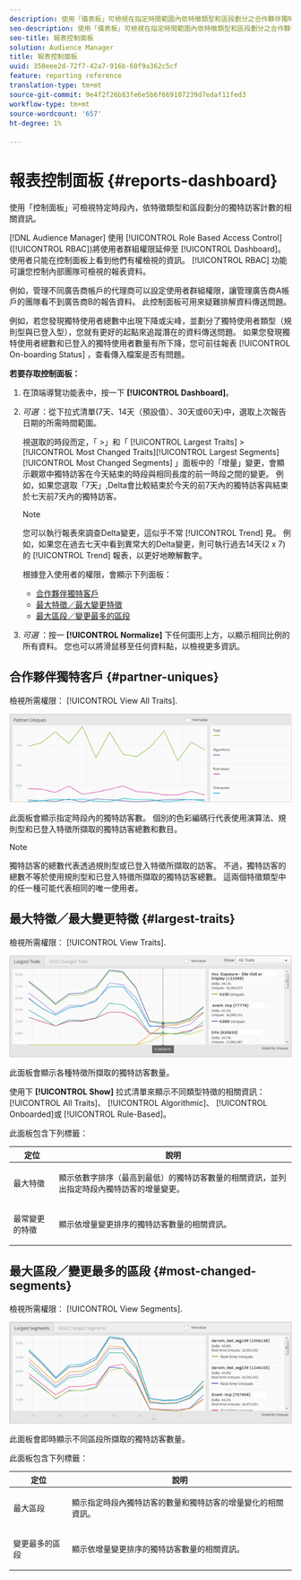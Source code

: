```yaml
---
description: 使用「儀表板」可檢視在指定時間範圍內依特徵類型和區段劃分之合作夥伴獨特訪客計數的相關資訊。
seo-description: 使用「儀表板」可檢視在指定時間範圍內依特徵類型和區段劃分之合作夥伴獨特訪客計數的相關資訊。
seo-title: 報表控制面板
solution: Audience Manager
title: 報表控制面板
uuid: 350eee2d-72f7-42a7-916b-60f9a362c5cf
feature: reporting reference
translation-type: tm+mt
source-git-commit: 9e4f2f26b83fe6e5b6f669107239d7edaf11fed3
workflow-type: tm+mt
source-wordcount: '657'
ht-degree: 1%

---
```



# 報表控制面板 {#reports-dashboard}

使用「控制面板」可檢視特定時段內，依特徵類型和區段劃分的獨特訪客計數的相關資訊。

<!-- 

c_dashboard.xml

 -->

[!DNL Audience Manager] 使用 [!UICONTROL Role Based Access Control] ([!UICONTROL RBAC])將使用者群組權限延伸至 [!UICONTROL Dashboard]。 使用者只能在控制面板上看到他們有權檢視的資訊。 [!UICONTROL RBAC] 功能可讓您控制內部團隊可檢視的報表資料。

例如，管理不同廣告商帳戶的代理商可以設定使用者群組權限，讓管理廣告商A帳戶的團隊看不到廣告商B的報告資料。 此控制面板可用來疑難排解資料傳送問題。

例如，若您發現獨特使用者總數中出現下降或尖峰，並劃分了獨特使用者類型（規則型與已登入型），您就有更好的起點來追蹤潛在的資料傳送問題。 如果您發現獨特使用者總數和已登入的獨特使用者數量有所下降，您可前往報表 [!UICONTROL On-boarding Status] ，查看傳入檔案是否有問題。

**若要存取控制面板：**

1. 在頂端導覽功能表中，按一下 **[!UICONTROL Dashboard]**。
2. *可選* ：從下拉式清單(7天、14天（預設值）、30天或60天)中，選取上次報告日期的所需時間範圍。

   視選取的時段而定，「 >」和「 [!UICONTROL Largest Traits] > [!UICONTROL Most Changed Traits][!UICONTROL Largest Segments][!UICONTROL Most Changed Segments] 」面板中的「增量」變更，會顯示觀眾中獨特訪客在今天結束的時段與相同長度的前一時段之間的變更。 例如，如果您選取「7天」,Delta會比較結束於今天的前7天內的獨特訪客與結束於七天前7天內的獨特訪客。

   >[!NOTE]
   >
   >您可以執行報表來調查Delta變更，這似乎不常 [!UICONTROL Trend] 見。 例如，如果您在過去七天中看到異常大的Delta變更，則可執行過去14天(2 x 7)的 [!UICONTROL Trend] 報表，以更好地瞭解數字。

   根據登入使用者的權限，會顯示下列面板：

   * [合作夥伴獨特客戶](../reporting/reports-dashboard.md#partner-uniques)
   * [最大特徵／最大變更特徵](../reporting/reports-dashboard.md#largest-traits)
   * [最大區段／變更最多的區段](../reporting/reports-dashboard.md#most-changed-segments)

3. *可選* ：按一 **[!UICONTROL Normalize]** 下任何圖形上方，以顯示相同比例的所有資料。 您也可以將滑鼠移至任何資料點，以檢視更多資訊。

## 合作夥伴獨特客戶 {#partner-uniques}

檢視所需權限： [!UICONTROL View All Traits].

![](assets/partner_uniques.png)

此面板會顯示指定時段內的獨特訪客數。 個別的色彩編碼行代表使用演算法、規則型和已登入特徵所擷取的獨特訪客總數和數目。

>[!NOTE]
>
>獨特訪客的總數代表透過規則型或已登入特徵所擷取的訪客。 不過，獨特訪客的總數不等於使用規則型和已登入特徵所擷取的獨特訪客總數。 這兩個特徵類型中的任一種可能代表相同的唯一使用者。

## 最大特徵／最大變更特徵 {#largest-traits}

檢視所需權限： [!UICONTROL View Traits].

![](assets/largest_traits.png)

此面板會顯示各種特徵所擷取的獨特訪客數量。

使用下 **[!UICONTROL Show]** 拉式清單來顯示不同類型特徵的相關資訊： [!UICONTROL All Traits]、 [!UICONTROL Algorithmic]、 [!UICONTROL Onboarded]或 [!UICONTROL Rule-Based]。

此面板包含下列標籤：

<table id="table_DA48BDEB4E0143BEA4EB85AC26FF6AE3"> 
 <thead> 
  <tr> 
   <th colname="col1" class="entry"> 定位 </th> 
   <th colname="col2" class="entry"> 說明 </th> 
  </tr> 
 </thead>
 <tbody> 
  <tr> 
   <td colname="col1"> <p><span class="wintitle"> 最大特徵</span> </p> </td> 
   <td colname="col2"> <p>顯示依數字排序（最高到最低）的獨特訪客數量的相關資訊，並列出指定時段內獨特訪客的增量變更。 </p> </td> 
  </tr> 
  <tr> 
   <td colname="col1"> <p><span class="wintitle"> 最常變更的特徵</span> </p> </td> 
   <td colname="col2"> <p>顯示依增量變更排序的獨特訪客數量的相關資訊。 </p> </td> 
  </tr> 
 </tbody> 
</table>

## 最大區段／變更最多的區段 {#most-changed-segments}

檢視所需權限： [!UICONTROL View Segments].

![](assets/largest_segments.png)

此面板會即時顯示不同區段所擷取的獨特訪客數量。

此面板包含下列標籤：

<table id="table_8E22E0579FA74C5A86CC40B40B2548BE"> 
 <thead> 
  <tr> 
   <th colname="col1" class="entry"> 定位 </th> 
   <th colname="col2" class="entry"> 說明 </th> 
  </tr> 
 </thead>
 <tbody> 
  <tr> 
   <td colname="col1"> <p><span class="wintitle"> 最大區段</span> </p> </td> 
   <td colname="col2"> <p>顯示指定時段內獨特訪客的數量和獨特訪客的增量變化的相關資訊。 </p> </td> 
  </tr> 
  <tr> 
   <td colname="col1"> <p><span class="wintitle"> 變更最多的區段</span> </p> </td> 
   <td colname="col2"> <p>顯示依增量變更排序的獨特訪客數量的相關資訊。 </p> </td> 
  </tr> 
 </tbody> 
</table>


